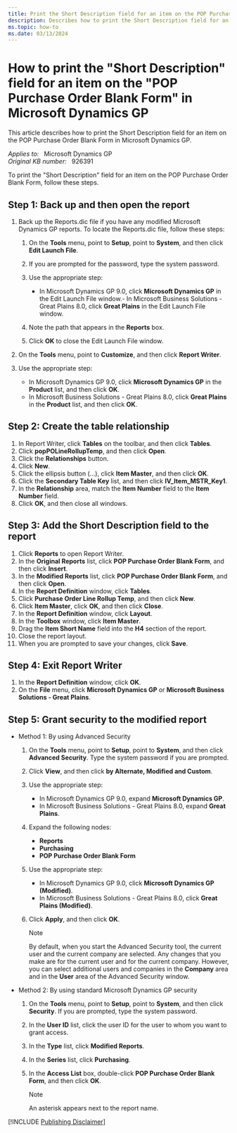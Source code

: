 ```yaml
---
title: Print the Short Description field for an item on the POP Purchase Order Blank Form
description: Describes how to print the Short Description field for an item on the POP Purchase Order Blank Form in Microsoft Dynamics GP.
ms.topic: how-to
ms.date: 03/13/2024
---
```

# How to print the "Short Description" field for an item on the "POP Purchase Order Blank Form" in Microsoft Dynamics GP

This article describes how to print the Short Description field for an item on the POP Purchase Order Blank Form in Microsoft Dynamics GP.

_Applies to:_ &nbsp; Microsoft Dynamics GP  
_Original KB number:_ &nbsp; 926391

To print the "Short Description" field for an item on the POP Purchase Order Blank Form, follow these steps.

## Step 1: Back up and then open the report

1. Back up the Reports.dic file if you have any modified Microsoft Dynamics GP reports. To locate the Reports.dic file, follow these steps:

    1. On the **Tools** menu, point to **Setup**, point to **System**, and then click **Edit Launch File**.
    2. If you are prompted for the password, type the system password.
    3. Use the appropriate step:

        - In Microsoft Dynamics GP 9.0, click **Microsoft Dynamics GP** in the Edit Launch File window.- In Microsoft Business Solutions - Great Plains 8.0, click **Great Plains** in the Edit Launch File window.
    4. Note the path that appears in the **Reports** box.
    5. Click **OK** to close the Edit Launch File window.

2. On the **Tools** menu, point to **Customize**, and then click **Report Writer**.
3. Use the appropriate step:

    - In Microsoft Dynamics GP 9.0, click **Microsoft Dynamics GP** in the **Product** list, and then click **OK**.
    - In Microsoft Business Solutions - Great Plains 8.0, click **Great Plains** in the **Product** list, and then click **OK**.

## Step 2: Create the table relationship

1. In Report Writer, click **Tables** on the toolbar, and then click **Tables**.
2. Click **popPOLineRollupTemp**, and then click **Open**.
3. Click the **Relationships** button.
4. Click **New**.
5. Click the ellipsis button (...), click **Item Master**, and then click **OK**.
6. Click the **Secondary Table Key** list, and then click **IV_Item_MSTR_Key1**.
7. In the **Relationship** area, match the **Item Number** field to the **Item Number** field.
8. Click **OK**, and then close all windows.

## Step 3: Add the Short Description field to the report

1. Click **Reports** to open Report Writer.
2. In the **Original Reports** list, click **POP Purchase Order Blank Form**, and then click **Insert**.
3. In the **Modified Reports** list, click **POP Purchase Order Blank Form**, and then click **Open**.
4. In the **Report Definition** window, click **Tables**.
5. Click **Purchase Order Line Rollup Temp**, and then click **New**.
6. Click **Item Master**, click **OK**, and then click **Close**.
7. In the **Report Definition** window, click **Layout**.
8. In the **Toolbox** window, click **Item Master**.
9. Drag the **Item Short Name** field into the **H4** section of the report.
10. Close the report layout.
11. When you are prompted to save your changes, click **Save**.

## Step 4: Exit Report Writer

1. In the **Report Definition** window, click **OK**.
2. On the **File** menu, click **Microsoft Dynamics GP** or **Microsoft Business Solutions - Great Plains**.

## Step 5: Grant security to the modified report

- Method 1: By using Advanced Security

    1. On the **Tools** menu, point to **Setup**, point to **System**, and then click **Advanced Security**. Type the system password if you are prompted.
    2. Click **View**, and then click **by Alternate, Modified and Custom**.
    3. Use the appropriate step:

        - In Microsoft Dynamics GP 9.0, expand **Microsoft Dynamics GP**.
        - In Microsoft Business Solutions - Great Plains 8.0, expand **Great Plains**.
    4. Expand the following nodes:

        - **Reports**
        - **Purchasing**
        - **POP Purchase Order Blank Form**
    5. Use the appropriate step:

        - In Microsoft Dynamics GP 9.0, click **Microsoft Dynamics GP (Modified)**.
        - In Microsoft Business Solutions - Great Plains 8.0, click **Great Plains (Modified)**.

    6. Click **Apply**, and then click **OK**.

        > [!NOTE]
        > By default, when you start the Advanced Security tool, the current user and the current company are selected. Any changes that you make are for the current user and for the current company. However, you can select additional users and companies in the **Company** area and in the **User** area of the Advanced Security window.

- Method 2: By using standard Microsoft Dynamics GP security

    1. On the **Tools** menu, point to **Setup**, point to **System**, and then click **Security**. If you are prompted, type the system password.
    2. In the **User ID** list, click the user ID for the user to whom you want to grant access.
    3. In the **Type** list, click **Modified Reports**.
    4. In the **Series** list, click **Purchasing**.
    5. In the **Access List** box, double-click **POP Purchase Order Blank Form**, and then click **OK**.

        > [!NOTE]
        > An asterisk appears next to the report name.

[!INCLUDE [Publishing Disclaimer](../../includes/publishing-disclaimer.md)]
